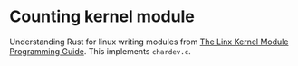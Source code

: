 # Counting kernel module

Understanding Rust for linux writing modules from [The Linx Kernel Module Programming Guide](https://sysprog21.github.io/). This implements `chardev.c`.